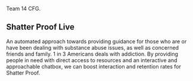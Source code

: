 Team 14 CFG.

Shatter Proof Live
------------------------------
An automated approach towards providing guidance for those who are or have been dealing with substance abuse issues, as well as concerned friends and family. 1 in 3 Americans deals with addiction. By providing people in need with direct access to resources and an interactive and approachable chatbox, we can boost interaction and retention rates for Shatter Proof.
